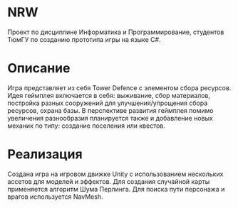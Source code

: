 # NRW
Проект по дисциплине Информатика и Программирование, студентов ТюмГУ по созданию прототипа игры на языке C#.
# Описание
Игра представляет из себя Tower Defence с элементом сбора ресурсов. Идея геймплея включается в себя: выживание, сбор материалов, постройка разных сооружений для улучшения/упрощения сбора ресурсов, охрана базы. В перспективе развития геймплея помимо увеличения разнообразия планируется также и добавление новых механик по типу: создание поселения или квестов.  
# Реализация
Создана игра на игровом движке Unity с использованием нескольких ассетов для моделей и эффектов. Для создания случайной карты применяется алгоритм Шума Перлинга. Для поиска пути персонажа и врагов используется NavMesh. 
